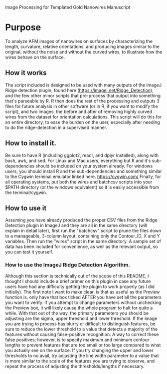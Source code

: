 Image Processing for Templated Gold Nanowires Manuscript

# Purpose
To analyze AFM images of nanowires on surfaces by characterizing the length, curvature, relative orientations, and producing images similar to the original, without the noise and without the curved wires, to illustrate how the wires behave on the surface. 

## How it works
The script included is designed to be used with many outputs of the ImageJ Ridge detection plugin, found here (https://imagej.net/Ridge_Detection), and the few other minor scripts that pre-process that output into something that's parseable by R. R then does the rest of the processing and outputs 3 files for future analysis in other software (or in R, if you want to modify the script), and two images: the before and after of removing highly curved wires from the dataset for orientation calculations. This script will do this for an entire directory, to ease the burden on the user, especially after needing to do the ridge-detection in a supervised manner.

## How to install it.
Be sure to have R (including ggplot2, readr, and dplyr installed), along with bash, awk, and sed. For Linux and Mac users, everything but R and it's sub-dependencies should be included on your system already. For windows users, you should install R and the sub-dependencies and something similar to the Cygwin terminal emulator linked here. https://cygwin.com/ Finally, for all operating systems, put both the wires and batchcsv scripts into your $PATH directory (or the windows equivalent) so it is easily accessible from the terminal/cygwin.

## How to use it
Assuming you have already produced the proper CSV files from the Ridge Detection plugin in ImageJ and they are all in the same directory (will explain in detail later), first run the "batchcsv" script to prune the files down to a manageable, 3-column layout, containing only the Contour_ID, X and Y variables. Then run the "wires" script in the same directory.  A sample set of data has been included for convenience, as well as the relevant output, so you can test it yourself.

### How to use the ImageJ Ridge Detection Algorithm.
Although this section is technically out of the scope of this README, I thought I should include a brief primer on this plugin in case any future users have had any difficulty getting the plugin to work properly (as I did initially). The first note I want to make clear, is that as useful as the Preview function is, only have that box ticked AFTER you have set all the parameters you want to verify. If you attempt to change parameters without unchecking the Preview box, it will likely cause the whole program to halt for quite a while. With that out of the way, the primary parameters you should be adjusting are the sigma, upper threshold and lower threshold. If the image you are trying to process has blurry or difficult to distinguish features, be sure to reduce the lower threshold to a value that detects a majority of the features without causing false-positive recognition. A way to correct these false positives; however, is to specify maximum and minimum contour lengths to prevent features that are too small or too large compared to what you actually see on the surface. If you try changing the upper and lower thresholds to no avail, try adjusting the line width parameter to a value that is more similar to the scale of the features you are trying to observe, and repeat the process of adjusting the thresholds/lengths if necessary.
